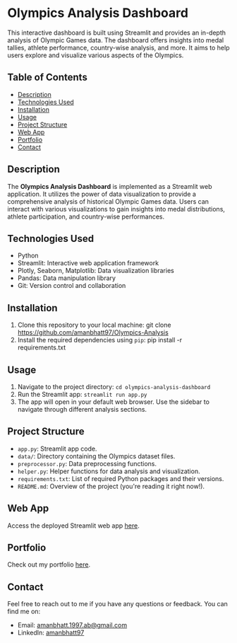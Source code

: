 # Olympics Analysis Dashboard
This interactive dashboard is built using Streamlit and provides an in-depth analysis of Olympic Games data. The dashboard offers insights into medal tallies, athlete performance, country-wise analysis, and more. It aims to help users explore and visualize various aspects of the Olympics.

## Table of Contents

- [Description](#description)
- [Technologies Used](#technologies-used)
- [Installation](#installation)
- [Usage](#usage)
- [Project Structure](#project-structure)
- [Web App](#web_app)
- [Portfolio](#portfolio)
- [Contact](#contact)

## Description

The **Olympics Analysis Dashboard** is implemented as a Streamlit web application. It utilizes the power of data visualization to provide a comprehensive analysis of historical Olympic Games data. Users can interact with various visualizations to gain insights into medal distributions, athlete participation, and country-wise performances.

## Technologies Used

- Python
- Streamlit: Interactive web application framework
- Plotly, Seaborn, Matplotlib: Data visualization libraries
- Pandas: Data manipulation library
- Git: Version control and collaboration

## Installation

1. Clone this repository to your local machine: git clone https://github.com/amanbhatt97/Olympics-Analysis
2. Install the required dependencies using `pip`: pip install -r requirements.txt

 ## Usage

1. Navigate to the project directory: `cd olympics-analysis-dashboard`
2. Run the Streamlit app: `streamlit run app.py`
3. The app will open in your default web browser. Use the sidebar to navigate through different analysis sections.

## Project Structure

- `app.py`: Streamlit app code.
- `data/`: Directory containing the Olympics dataset files.
- `preprocessor.py`: Data preprocessing functions.
- `helper.py`: Helper functions for data analysis and visualization.
- `requirements.txt`: List of required Python packages and their versions.
- `README.md`: Overview of the project (you're reading it right now!).

## Web App

Access the deployed Streamlit web app [here](https://olympics-analysis.streamlit.app/).

## Portfolio

Check out my portfolio [here](https://amanbhatt97.github.io/portfolio/).

## Contact

Feel free to reach out to me if you have any questions or feedback. You can find me on:

- Email: amanbhatt.1997.ab@gmail.com
- LinkedIn: [amanbhatt97](https://www.linkedin.com/in/amanbhatt1997/)
